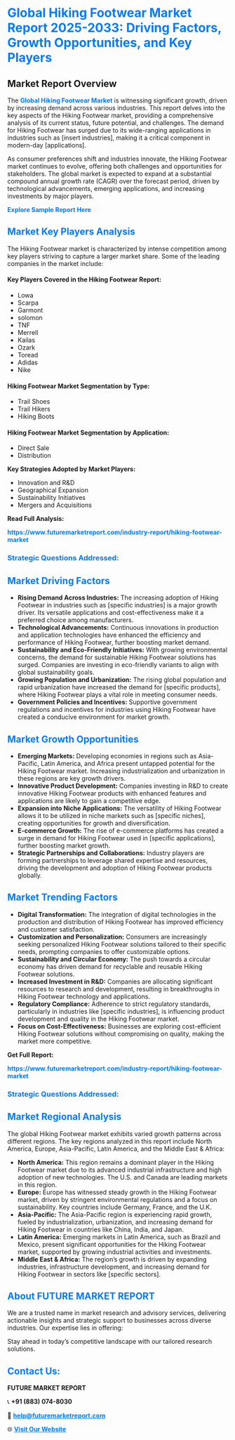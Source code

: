 <h1 style="color: #007BFF;">Global Hiking Footwear Market Report 2025-2033: Driving Factors, Growth Opportunities, and Key Players</h1>

<section id="overview">
<h2>Market Report Overview</h2>
<p>The <a href="https://www.futuremarketreport.com/industry-report/hiking-footwear-market" style="color: #007BFF; text-decoration: none;"><strong>Global Hiking Footwear Market</strong></a> is witnessing significant growth, driven by increasing demand across various industries. This report delves into the key aspects of the Hiking Footwear market, providing a comprehensive analysis of its current status, future potential, and challenges. The demand for Hiking Footwear has surged due to its wide-ranging applications in industries such as [insert industries], making it a critical component in modern-day [applications].</p>
<p>As consumer preferences shift and industries innovate, the Hiking Footwear market continues to evolve, offering both challenges and opportunities for stakeholders. The global market is expected to expand at a substantial compound annual growth rate (CAGR) over the forecast period, driven by technological advancements, emerging applications, and increasing investments by major players.</p>
</section>

<section id="overview">
<p><a href="https://www.futuremarketreport.com/request-sample/reportId=105564" style="color: #007BFF; text-decoration: none;"><strong>Explore Sample Report Here</strong></a></p>
</section>

<section id="key-players">
<h2 style="color: #007BFF;">Market Key Players Analysis</h2>
<p>The Hiking Footwear market is characterized by intense competition among key players striving to capture a larger market share. Some of the leading companies in the market include:</p>
<h4>Key Players Covered in the Hiking Footwear Report:</h4>
<ul><li>Lowa</li><li>Scarpa</li><li>Garmont</li><li>solomon</li><li>TNF</li><li>Merrell</li><li>Kailas</li><li>Ozark</li><li>Toread</li><li>Adidas</li><li>Nike</li></ul>
<h4>Hiking Footwear Market Segmentation by Type:</h4>
<ul><li>Trail Shoes</li><li>Trail Hikers</li><li>Hiking Boots</li></ul>

<h4>Hiking Footwear Market Segmentation by Application:</h4>
<ul><li>Direct Sale</li><li>Distribution</li></ul>
<p><strong>Key Strategies Adopted by Market Players:</strong></p>
<ul>
<li>Innovation and R&D</li>
<li>Geographical Expansion</li>
<li>Sustainability Initiatives</li>
<li>Mergers and Acquisitions</li>
</ul>
</section>

<section>
<p><strong>Read Full Analysis: </strong></p><a href="https://www.futuremarketreport.com/industry-report/hiking-footwear-market" style="color: #007BFF; text-decoration: none;"><strong>https://www.futuremarketreport.com/industry-report/hiking-footwear-market</strong></a>
<h3 style="color: #007BFF;">Strategic Questions Addressed:</h3>
</section>

<section id="driving-factors">
<h2 style="color: #007BFF;">Market Driving Factors</h2>
<ul>
<li><strong>Rising Demand Across Industries:</strong> The increasing adoption of Hiking Footwear in industries such as [specific industries] is a major growth driver. Its versatile applications and cost-effectiveness make it a preferred choice among manufacturers.</li>
<li><strong>Technological Advancements:</strong> Continuous innovations in production and application technologies have enhanced the efficiency and performance of Hiking Footwear, further boosting market demand.</li>
<li><strong>Sustainability and Eco-Friendly Initiatives:</strong> With growing environmental concerns, the demand for sustainable Hiking Footwear solutions has surged. Companies are investing in eco-friendly variants to align with global sustainability goals.</li>
<li><strong>Growing Population and Urbanization:</strong> The rising global population and rapid urbanization have increased the demand for [specific products], where Hiking Footwear plays a vital role in meeting consumer needs.</li>
<li><strong>Government Policies and Incentives:</strong> Supportive government regulations and incentives for industries using Hiking Footwear have created a conducive environment for market growth.</li>
</ul>
</section>

<section id="growth-opportunities">
<h2 style="color: #007BFF;">Market Growth Opportunities</h2>
<ul>
<li><strong>Emerging Markets:</strong> Developing economies in regions such as Asia-Pacific, Latin America, and Africa present untapped potential for the Hiking Footwear market. Increasing industrialization and urbanization in these regions are key growth drivers.</li>
<li><strong>Innovative Product Development:</strong> Companies investing in R&D to create innovative Hiking Footwear products with enhanced features and applications are likely to gain a competitive edge.</li>
<li><strong>Expansion into Niche Applications:</strong> The versatility of Hiking Footwear allows it to be utilized in niche markets such as [specific niches], creating opportunities for growth and diversification.</li>
<li><strong>E-commerce Growth:</strong> The rise of e-commerce platforms has created a surge in demand for Hiking Footwear used in [specific applications], further boosting market growth.</li>
<li><strong>Strategic Partnerships and Collaborations:</strong> Industry players are forming partnerships to leverage shared expertise and resources, driving the development and adoption of Hiking Footwear products globally.</li>
</ul>
</section>

<section id="trending-factors">
<h2 style="color: #007BFF;">Market Trending Factors</h2>
<ul>
<li><strong>Digital Transformation:</strong> The integration of digital technologies in the production and distribution of Hiking Footwear has improved efficiency and customer satisfaction.</li>
<li><strong>Customization and Personalization:</strong> Consumers are increasingly seeking personalized Hiking Footwear solutions tailored to their specific needs, prompting companies to offer customizable options.</li>
<li><strong>Sustainability and Circular Economy:</strong> The push towards a circular economy has driven demand for recyclable and reusable Hiking Footwear solutions.</li>
<li><strong>Increased Investment in R&D:</strong> Companies are allocating significant resources to research and development, resulting in breakthroughs in Hiking Footwear technology and applications.</li>
<li><strong>Regulatory Compliance:</strong> Adherence to strict regulatory standards, particularly in industries like [specific industries], is influencing product development and quality in the Hiking Footwear market.</li>
<li><strong>Focus on Cost-Effectiveness:</strong> Businesses are exploring cost-efficient Hiking Footwear solutions without compromising on quality, making the market more competitive.</li>
</ul>
</section>

<section>
<p><strong>Get Full Report: </strong></p><a href="https://www.futuremarketreport.com/industry-report/hiking-footwear-market" style="color: #007BFF; text-decoration: none;"><strong>https://www.futuremarketreport.com/industry-report/hiking-footwear-market</strong></a>
<h3 style="color: #007BFF;">Strategic Questions Addressed:</h3>
</section>


<section id="regional-analysis">
<h2 style="color: #007BFF;">Market Regional Analysis</h2>
<p>The global Hiking Footwear market exhibits varied growth patterns across different regions. The key regions analyzed in this report include North America, Europe, Asia-Pacific, Latin America, and the Middle East & Africa:</p>
<ul>
<li><strong>North America:</strong> This region remains a dominant player in the Hiking Footwear market due to its advanced industrial infrastructure and high adoption of new technologies. The U.S. and Canada are leading markets in this region.</li>
<li><strong>Europe:</strong> Europe has witnessed steady growth in the Hiking Footwear market, driven by stringent environmental regulations and a focus on sustainability. Key countries include Germany, France, and the U.K.</li>
<li><strong>Asia-Pacific:</strong> The Asia-Pacific region is experiencing rapid growth, fueled by industrialization, urbanization, and increasing demand for Hiking Footwear in countries like China, India, and Japan.</li>
<li><strong>Latin America:</strong> Emerging markets in Latin America, such as Brazil and Mexico, present significant opportunities for the Hiking Footwear market, supported by growing industrial activities and investments.</li>
<li><strong>Middle East & Africa:</strong> The region’s growth is driven by expanding industries, infrastructure development, and increasing demand for Hiking Footwear in sectors like [specific sectors].</li>
</ul>
</section>

<footer>
<h2 style="color: #007BFF;">About FUTURE MARKET REPORT</h2>
<p>We are a trusted name in market research and advisory services, delivering actionable insights and strategic support to businesses across diverse industries. Our expertise lies in offering:</p>

<p>Stay ahead in today’s competitive landscape with our tailored research solutions.</p>

<h2 style="color: #007BFF;">Contact Us:</h2>
<p><strong>FUTURE MARKET REPORT</strong></p>
<p>📞 <strong>+91 (883) 074-8030</strong></p>
<p>📧 <strong><a href="mailto:help@futuremarketreport.com" style="color: #007BFF;">help@futuremarketreport.com</a></strong></p>
<p>🌐 <strong><a href="https://www.futuremarketreport.com/" style="color: #007BFF;">Visit Our Website</a></strong></p>
</footer>